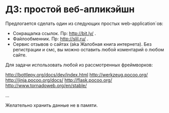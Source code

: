 ДЗ: простой веб-апликэйшн
=========================

Предлогается сделать один из следующих простых web-application\`ов:

 - Сокращалка ссылок. Пр: http://bit.ly/ .
 - Файлообменник. Пр: http://slil.ru/ .
 - Сервис отзывов о сайтах (aka Жалобная книга интернета). Без регистрации и смс, вы можно оставить любой коментарий о любом сайте.

Для задачи использовать любой из рассмотренных фреймворков: 

http://bottlepy.org/docs/dev/index.html
http://werkzeug.pocoo.org/
http://jinja.pocoo.org/docs/
http://flask.pocoo.org/
http://www.tornadoweb.org/en/stable/

...

Желательно хранить данные не в памяти.
